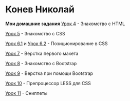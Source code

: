 # Конев Николай
__Мои домашние задания__
[Урок 4](prostonickart.github.io/lesson_4/) - Знакомство с HTML

[Урок 5](prostonickart.github.io/lesson_5/) - Знакомство с CSS

[Урок 6.1](prostonickart.github.io/lesson_6.1/) и [Урок 6.2](prostonickart.github.io/lesson_6.2/) - Позиционирование в CSS

[Урок 7](prostonickart.github.io/lesson_7/) - Верстка первого макета

[Урок 8](prostonickart.github.io/lesson_8/) - Знакомство с Bootstrap

[Урок 9](prostonickart.github.io/lesson_9/) - Верстка при помощи Bootstrap

[Урок 10](prostonickart.github.io/lesson_10/) - Препроцессор LESS для CSS

[Урок 11](prostonickart.github.io/lesson_11/) - Сниппеты
